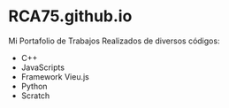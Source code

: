 # RCA75.github.io
Mi Portafolio de Trabajos Realizados de diversos códigos:

  - C++
  - JavaScripts
  - Framework Vieu.js
  - Python
  - Scratch
